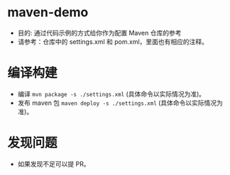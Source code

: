 # maven-demo

* 目的: 通过代码示例的方式给你作为配置 Maven 仓库的参考
* 请参考：仓库中的 settings.xml 和 pom.xml，里面也有相应的注释。


# 编译构建

* 编译 `mvn package -s ./settings.xml` (具体命令以实际情况为准)。
* 发布 maven 包 `maven deploy -s ./settings.xml` (具体命令以实际情况为准)。

# 发现问题

* 如果发现不足可以提 PR。

